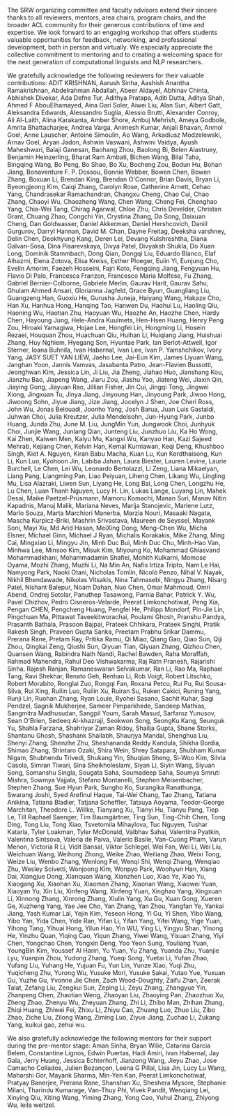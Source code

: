 The SRW organizing committee and faculty advisors extend their sincere thanks to all reviewers, mentors, area chairs, program chairs, and the broader ACL community for their generous contributions of time and expertise. We look forward to an engaging workshop that offers students valuable opportunities for feedback, networking, and professional development, both in person and virtually. We especially appreciate the collective commitment to mentoring and to creating a welcoming space for the next generation of computational linguists and NLP researchers.

We gratefully acknowledge the following reviewers for their valuable contributions: ADIT KRISHNAN, Aarush Sinha, Aashish Anantha Ramakrishnan, Abdelrahman Abdallah, Abeer Aldayel, Abhinav Chinta, Abhishek Divekar, Ada Defne Tur, Adithya Pratapa, Aditi Dutta, Aditya Shah, Ahmed F AbouElhamayed, Aina Garí Soler, Aiwei Liu, Alan Sun, Albert Gatt, Aleksandra Edwards, Alessandro Suglia, Alessio Brutti, Alexander Conroy, Ali Al-Laith, Alina Karakanta, Amber Shore, Ambuj Mehrish, Ameya Godbole, Amrita Bhattacharjee, Andrea Varga, Animesh Kumar, Anjali Bhavan, Anmol Goel, Anne Lauscher, Antoine Simoulin, Ao Wang, Arkadiusz Modzelewski, Arnav Goel, Aryan Jadon, Ashwin Vaswani, Ashwini Vaidya, Ayush Maheshwari, Balaji Ganesan, Baohang Zhou, Baolong Bi, Belen Alastruey, Benjamin Heinzerling, Bharat Ram Ambati, Bichen Wang, Bilal Taha, Bingqing Wang, Bo Peng, Bo Shao, Bo Xu, Bocheng Zou, Bodun Hu, Bohan Jiang, Bonaventure F. P. Dossou, Bonnie Webber, Bowen Chen, Bowen Zhang, Boxuan Li, Brendan King, Brendan O'Connor, Brian Davis, Bryan Li, Byeongjeong Kim, Caiqi Zhang, Carolyn Rose, Catherine Arnett, Cehao Yang, Chandrasekar Ramachandran, Changxu Cheng, Chao Cui, Chao Zhang, Chaoyi Wu, Chaozheng Wang, Chen Wang, Cheng Fei, Chenghao Yang, Chia-Wei Tang, Chirag Agarwal, Chloe Zhu, Chris Develder, Christan Grant, Chuang Zhao, Congchi Yin, Crystina Zhang, Da Song, Daixuan Cheng, Dan Goldwasser, Daniel Akkerman, Daniel Hershcovich, Daniil Gurgurov, Darryl Hannan, David M. Chan, Dayne Freitag, Deeksha varshney, Delin Chen, Deokhyung Kang, Deren Lei, Devang Kulshreshtha, Diana Galvan-Sosa, Dina Pisarevskaya, Divya Patel, Divyaksh Shukla, Do Xuan Long, Dominik Stammbach, Dong Qian, Dongqi Liu, Eduardo Blanco, Elaf Alhazmi, Elena Zotova, Elisa Kreiss, Esther Ploeger, Euiin Yi, Eunjung Cho, Evelin Amorim, Faezeh Hosseini, Fajri Koto, Fengqing Jiang, Fengyuan Hu, Flavio Di Palo, Francesca Franzon, Francesco Maria Molfese, Fu Zhang, Gabriel Bernier-Colborne, Gabriele Merlin, Gaurav Harit, Gaurav Sahu, Ghulam Ahmed Ansari, Glorianna Jagfeld, Grace Byun, Guangliang Liu, Guangzeng Han, Guoxiu He, Gurusha Juneja, Haiyang Wang, Hakaze Cho, Han Xu, Hanhua Hong, Hanqing Tao, Hanwen Du, Haohui Lu, Haoling Qiu, Haoning Wu, Haotian Zhu, Haoyuan Wu, Haozhe An, Haozhe Chen, Hardy Chen, Hayoung Jung, Hele-Andra Kuulmets, Hen-Hsen Huang, Henry Peng Zou, Hiroaki Yamagiwa, Hojae Lee, Hongfei Lin, Hongming Li, Hosein Rezaei, Houquan Zhou, Huachuan Qiu, Huihan Li, Huiqiang Jiang, Huishuai Zhang, Huy Nghiem, Hyegang Son, Hyuntae Park, Ian Berlot-Attwell, Igor Sterner, Ioana Buhnila, Ivan Habernal, Ivan Lee, Ivan P. Yamshchikov, Ivory Yang, JASY SUET YAN LIEW, Jaeho Lee, Jai-Eun Kim, James Liyuan Wang, Janghan Yoon, Jannis Vamvas, Jasabanta Patro, Jean-Flavien Bussotti, Jeonghwan Kim, Jessica Lin, Ji Liu, Jia Zheng, Jiahao Huo, Jianshang Kou, Jianzhu Bao, Jiapeng Wang, Jiaru Zou, Jiashu Yao, Jiateng Wei, Jiaxin Qin, Jiaying Gong, Jiayuan Rao, Jillian Fisher, Jin Cui, Jingqi Tong, Jingwei Xiong, Jingxuan Tu, Jinya Jiang, Jinyoung Han, Jinyoung Park, Jiwoo Hong, Jiwoong Sohn, Jiyue Jiang, Jize Jiang, Jocelyn J Shen, Joe Cheri Ross, John Wu, Jonas Belouadi, Joonho Yang, Josh Barua, Juan Luis Gastaldi, Juhwan Choi, Julia Kreutzer, Julia Mendelsohn, Jun-Hyung Park, Junbo Huang, Junda Zhu, June M. Liu, JungMin Yun, Jungwook Choi, Junhyuk Choi, Junjie Wang, Junlang Qian, Junteng Liu, Junzhuo Liu, Ka Ho Wong, Kai Zhen, Kaiwen Men, Kaiyu Mu, Kangxi Wu, Kanyao Han, Kazi Sajeed Mehrab, Kejiang Chen, Kelvin Han, Kemal Kurniawan, Keqi Deng, Khushboo Singh, Kiet A. Nguyen, Kiran Babu Macha, Kuan Lu, Kun Kerdthaisong, Kun Li, Kun Luo, Kyohoon Jin, Labiba Jahan, Laura Biester, Lauren Levine, Laurie Burchell, Le Chen, Lei Wu, Leonardo Bertolazzi, Li Zeng, Liana Mikaelyan, Liang Pang, Liangming Pan, Liao Peiyuan, Liheng Chen, Likang Wu, Lingling Mu, Lisa Alazraki, Liwen Sun, Liyang He, Long Bai, Long Chen, Longzhu He, Lu Chen, Luan Thanh Nguyen, Lucy H. Lin, Lukas Lange, Luyang Lin, Mahek Desai, Maike Paetzel-Prüsmann, Mamoru Komachi, Manan Suri, Manav Nitin Kapadnis, Manuj Malik, Mariana Neves, Marija Stanojevic, Marlene Lutz, Marlo Souza, Marta Marchiori Manerba, Marzia Nouri, Masaaki Nagata, Mascha Kurpicz-Briki, Mashrin Srivastava, Maureen de Seyssel, Mayank Soni, Mayi Xu, Md Arid Hasan, MeiXing Dong, Meng-Chen Wu, Micha Elsner, Michael Ginn, Michael J Ryan, Michalis Korakakis, Mike Zhang, Ming Cai, Mingxiao Li, Mingyu Jin, Minh Duc Bui, Minh Duc Chu, Minh-Hao Van, Minhwa Lee, Minsoo Kim, Misuk Kim, Miyoung Ko, Mohammad Ghiasvand Mohammadkhani, Mohammadamin Shafiei, Mohith Kulkarni, Momose Oyama, Mozhi Zhang, Muzhi Li, Na Min An, Nafis Irtiza Tripto, Nam Le Hai, Namyong Park, Naoki Otani, Nicholas Tomlin, Nicolò Penzo, Nihal V. Nayak, Nikhil Bhendawade, Nikolas Vitsakis, Nina Tahmasebi, Ningyu Zhang, Nisarg Patel, Nishant Balepur, Noam Dahan, Nuo Chen, Omar Mahmoud, Omri Abend, Ondrej Sotolar, Panuthep Tasawong, Parnia Bahar, Patrick Y. Wu, Pavel Chizhov, Pedro Cisneros-Velarde, Peerat Limkonchotiwat, Peng Xia, Pengan CHEN, Pengcheng Huang, Pengfei He, Philipp Mondorf, Pin-Jie Lin, Pingchuan Ma, Pittawat Taveekitworachai, Poulami Ghosh, Pranshu Pandya, Prasanth Bathala, Prasoon Bajpai, Prateek Chhikara, Prateek Singhi, Pratik Rakesh Singh, Praveen Gupta Sanka, Preetam Prabhu Srikar Dammu, Prerana Rane, Pretam Ray, Pritika Ramu, Qi Miao, Qiang Gao, Qiao Sun, Qiji Zhou, Qingkai Zeng, Qiushi Sun, Qiyuan Tian, Qiyuan Zhang, Qizhou Chen, Quansen Wang, Rabindra Nath Nandi, Rachel Bawden, Raha Moraffah, Rahmad Mahendra, Rahul Deo Vishwakarma, Raj Ratn Pranesh, Rajarishi Sinha, Rajesh Ranjan, Ramaneswaran Selvakumar, Ran Li, Rao Ma, Raphael Tang, Ravi Shekhar, Renato Geh, Renhao Li, Rob Voigt, Robert Litschko, Robert Morabito, Ronglai Zuo, Rongqi Fan, Roxana Petcu, Rui Pu, Rui Sousa-Silva, Rui Xing, Ruilin Luo, Ruilin Xu, Ruiran Su, Ruken Cakici, Runing Yang, Runji Lin, Ruohan Zhang, Ryan Louie, Ryohei Sasano, Sachit Kuhar, Sagi Pendzel, Sagnik Mukherjee, Sameer Pimparkhede, Sandeep Mathias, Sangmitra Madhusudan, Sangpil Youm, Sarah Masud, Sarfaroz Yunusov, Sean O'Brien, Sedeeq Al-khazraji, Seokwon Song, SeongKu Kang, Seunguk Yu, Shahla Farzana, Shahriyar Zaman Ridoy, Shailja Gupta, Shane Storks, Shantanu Ghosh, Shashank Shailabh, Shaurjya Mandal, Shenghua Liu, Shenyi Zhang, Shenzhe Zhu, Sheshananda Reddy Kandula, Shikha Bordia, Shimao Zhang, Shintaro Ozaki, Shira Wein, Shrey Satapara, Shubham Kumar Nigam, Shubhendu Trivedi, Shukang Yin, Shuqian Sheng, Si-Woo Kim, Silvia Casola, Simran Tiwari, Sina Sheikholeslami, Siyan Li, Siyin Wang, Siyuan Song, Somanshu Singla, Sougata Saha, Soumadeep Saha, Soumya Smruti Mishra, Sowmya Vajjala, Stefano Montanelli, Stephen Meisenbacher, Stephen Zhang, Sue Hyun Park, Sungho Ko, Surangika Ranathunga, Swarang Joshi, Syed Arefinul Haque, Tai-Wei Chang, Tao Zhang, Tatiana Anikina, Tatiana Bladier, Tatjana Scheffler, Tatsuya Aoyama, Teodor-George Marchitan, Theodore L. Willke, Tianyang Xu, Tianyi Hu, Tianyu Pang, Tiep Le, Till Raphael Saenger, Tim Baumgärtner, Ting Sun, Ting-Chih Chen, Tong Ding, Tong Liu, Tong Xiao, Tsvetomila Mihaylova, Tuc Nguyen, Tushar Kataria, Tyler Loakman, Tyler McDonald, Vaibhav Sahai, Valentina Pyatkin, Valentina Sintsova, Valeria de Paiva, Valerio Basile, Van-Cuong Pham, Varun Menon, Victoria R Li, Vidit Bansal, Viktor Schlegel, Wei Fan, Wei Li, Wei Liu, Weichuan Wang, Weihong Zhong, Weike Zhao, Weiliang Zhao, Weixi Tong, Weize Liu, Wenbo Zhang, Wenlong Fei, Wenqi Shi, Wenqi Zhang, Wenqiao Zhu, Wesley Scivetti, Wonjoong Kim, Wonpyo Park, Woohyun Han, Xiang Dai, Xiangjue Dong, Xianquan Wang, Xianzhen Luo, Xiao Ye, Xiao Yu, Xiaogang Xu, Xiaohan Xu, Xiaoman Zhang, Xiaonan Wang, Xiaowei Yuan, Xiaoyan Yu, Xin Liu, Xinfeng Wang, Xinfeng Yuan, Xinghao Yang, Xingxuan Li, Xinnong Zhang, Xinrong Zhang, Xiulin Yang, Xu Gu, Xuan Gong, Xueren Ge, Xuzheng Yang, Yae Jee Cho, Yan Zhang, Yan Zhou, Yangfan Ye, Yankai Jiang, Yash Kumar Lal, Yejin Kim, Yeseon Hong, Yi Gu, Yi Shen, Yibo Wang, Yibo Yan, Yida Chen, Yide Ran, Yifan Li, Yifan Yang, Yifei Wang, Yige Yuan, Yihong Tang, Yihuai Hong, Yilun Hao, Yin WU, Ying Li, Yingyu Shan, Yinong He, Yinzhu Quan, Yiqing Cao, Yiqun Zhang, Yiwei Wang, Yixuan Zhang, Yiyi Chen, Yongchao Chen, Yongxin Deng, Yoo Yeon Sung, Youliang Yuan, YoungBin Kim, Youssef Al Hariri, Yu Yuan, Yu Zhang, Yuanda Zhu, Yuanjie Lyu, Yuanpin Zhou, Yudong Zhang, Yueqi Song, Yuetai Li, Yufan Zhao, Yufang Liu, Yuhang He, Yujuan Fu, Yun Lin, Yunze Xiao, Yuqi Zhu, Yuqicheng Zhu, Yurong Wu, Yusuke Mori, Yusuke Sakai, Yutao Yue, Yuxuan Gu, Yuzhe Gu, Yvonne Jie Chen, Zach Wood-Doughty, Zaifu Zhan, Zeerak Talat, Zefang Liu, Zengkui Sun, Zeping Li, Zeyu Zhang, Zhangyue Yin, Zhanpeng Chen, Zhaotian Weng, Zhaoyan Liu, Zhaoying Pan, Zhaozhuo Xu, Zheng Zhao, Zhenyu Wu, Zheyuan Zhang, Zhi Li, Zhibo Man, Zhihan Zhang, Zhiqi Huang, Zhiwei Fei, Zhixu Li, Zhiyu Cao, Zhuang Luo, Zhuo Liu, Zibo Zhao, Ziche Liu, Zilong Wang, Ziming Luo, Ziyue Jiang, Zuchao Li, Zukang Yang, kuikui gao, zehui wu.

We also gratefully acknowledge the following mentors for their support during the pre-mentor stage: Aman Sinha, Bryan Wilie, Catarina Garcia Belem, Constantine Lignos, Edwin Puertas, Hadi Amiri, Ivan Habernal, Jay Gala, Jerry Huang, Jessica Echterhoff, Jianzong Wang, Jieyu Zhao, Jose Camacho Collados, Julien Bezançon, Leena G Pillai, Lisa Jin, Lucy Lu Wang, Maharshi Gor, Mayank Sharma, Min-Yen Kan, Peerat Limkonchotiwat, Pratyay Banerjee, Prerana Rane, Shanshan Xu, Sheshera Mysore, Stephanie Milani, Tharindu Kumarage, Van-Thuy Phi, Vivek Pandit, Wenqiang Lei, Xinying Qiu, Xiting Wang, Yiming Zhang, Yong Cao, Yuhui Zhang, Zhiyong Wu, leila weitzel.
